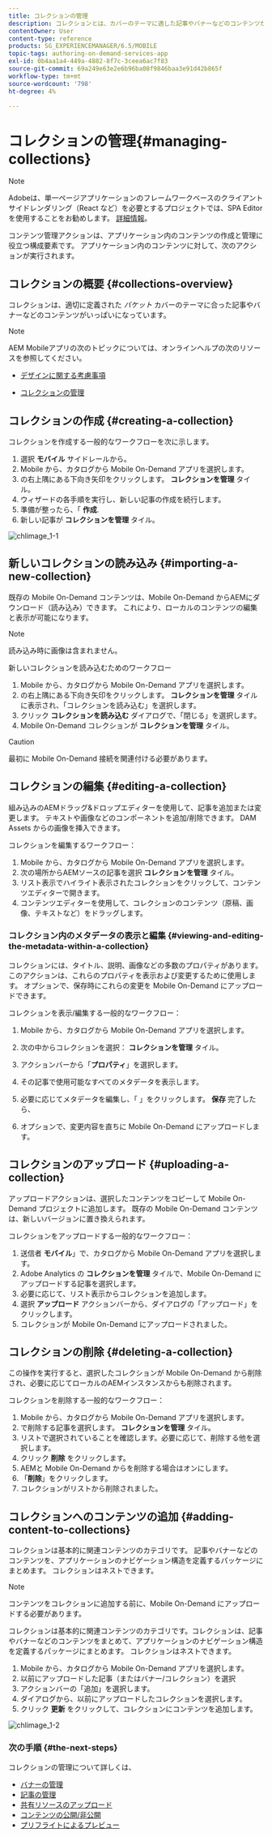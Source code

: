 ```yaml
---
title: コレクションの管理
description: コレクションとは、カバーのテーマに適した記事やバナーなどのコンテンツがいっぱいになった、適切に定義されたグループです。 このページでは、この機能について詳しく見ていきます。
contentOwner: User
content-type: reference
products: SG_EXPERIENCEMANAGER/6.5/MOBILE
topic-tags: authoring-on-demand-services-app
exl-id: 0b4aa1a4-449a-4882-8f7c-3ceea6ac7f83
source-git-commit: 69a249e63e2e6b96ba08f9846baa3e91d42b865f
workflow-type: tm+mt
source-wordcount: '798'
ht-degree: 4%

---
```


# コレクションの管理{#managing-collections}

>[!NOTE]
>
>Adobeは、単一ページアプリケーションのフレームワークベースのクライアントサイドレンダリング（React など）を必要とするプロジェクトでは、SPA Editor を使用することをお勧めします。 [詳細情報](/help/sites-developing/spa-overview.md)。

コンテンツ管理アクションは、アプリケーション内のコンテンツの作成と管理に役立つ構成要素です。 アプリケーション内のコンテンツに対して、次のアクションが実行されます。

## コレクションの概要 {#collections-overview}

コレクションは、適切に定義された *バケット* カバーのテーマに合った記事やバナーなどのコンテンツがいっぱいになっています。

>[!NOTE]
>
>AEM Mobileアプリの次のトピックについては、オンラインヘルプの次のリソースを参照してください。
>
>* [デザインに関する考慮事項](https://helpx.adobe.com/digital-publishing-solution/help/design-app.html)
>
>* [コレクションの管理](https://helpx.adobe.com/digital-publishing-solution/help/creating-collections.html)
>

## コレクションの作成 {#creating-a-collection}

コレクションを作成する一般的なワークフローを次に示します。

1. 選択 **モバイル** サイドレールから。
1. Mobile から、カタログから Mobile On-Demand アプリを選択します。
1. の右上隅にある下向き矢印をクリックします。 **コレクションを管理** タイル。
1. ウィザードの各手順を実行し、新しい記事の作成を続行します。
1. 準備が整ったら、「 **作成**.
1. 新しい記事が **コレクションを管理** タイル。

![chlimage_1-1](assets/chlimage_1-1.gif)

## 新しいコレクションの読み込み {#importing-a-new-collection}

既存の Mobile On-Demand コンテンツは、Mobile On-Demand からAEMにダウンロード（読み込み）できます。 これにより、ローカルのコンテンツの編集と表示が可能になります。

>[!NOTE]
>
>読み込み時に画像は含まれません。

新しいコレクションを読み込むためのワークフロー

1. Mobile から、カタログから Mobile On-Demand アプリを選択します。
1. の右上隅にある下向き矢印をクリックします。 **コレクションを管理** タイルに表示され、「コレクションを読み込む」を選択します。
1. クリック **コレクションを読み込む** ダイアログで、「閉じる」を選択します。
1. Mobile On-Demand コレクションが **コレクションを管理** タイル。

>[!CAUTION]
>
>最初に Mobile On-Demand 接続を関連付ける必要があります。

## コレクションの編集 {#editing-a-collection}

組み込みのAEMドラッグ&amp;ドロップエディターを使用して、記事を追加または変更します。 テキストや画像などのコンポーネントを追加/削除できます。 DAM Assets からの画像を挿入できます。

コレクションを編集するワークフロー：

1. Mobile から、カタログから Mobile On-Demand アプリを選択します。
1. 次の場所からAEMソースの記事を選択 **コレクションを管理** タイル。
1. リスト表示でハイライト表示されたコレクションをクリックして、コンテンツエディターで開きます。
1. コンテンツエディターを使用して、コレクションのコンテンツ（原稿、画像、テキストなど）をドラッグします。

### コレクション内のメタデータの表示と編集 {#viewing-and-editing-the-metadata-within-a-collection}

コレクションには、タイトル、説明、画像などの多数のプロパティがあります。 このアクションは、これらのプロパティを表示および変更するために使用します。 オプションで、保存時にこれらの変更を Mobile On-Demand にアップロードできます。

コレクションを表示/編集する一般的なワークフロー：

1. Mobile から、カタログから Mobile On-Demand アプリを選択します。
1. 次の中からコレクションを選択： **コレクションを管理** タイル。

1. アクションバーから「**プロパティ**」を選択します。
1. その記事で使用可能なすべてのメタデータを表示します。
1. 必要に応じてメタデータを編集し、「 」をクリックします。 **保存** 完了したら、
1. オプションで、変更内容を直ちに Mobile On-Demand にアップロードします。

## コレクションのアップロード {#uploading-a-collection}

アップロードアクションは、選択したコンテンツをコピーして Mobile On-Demand プロジェクトに追加します。 既存の Mobile On-Demand コンテンツは、新しいバージョンに置き換えられます。

コレクションをアップロードする一般的なワークフロー：

1. 送信者 **モバイル**」で、カタログから Mobile On-Demand アプリを選択します。
1. Adobe Analytics の **コレクションを管理** タイルで、Mobile On-Demand にアップロードする記事を選択します。
1. 必要に応じて、リスト表示からコレクションを追加します。
1. 選択 **アップロード** アクションバーから、ダイアログの「アップロード」をクリックします。
1. コレクションが Mobile On-Demand にアップロードされました。

## コレクションの削除 {#deleting-a-collection}

この操作を実行すると、選択したコレクションが Mobile On-Demand から削除され、必要に応じてローカルのAEMインスタンスからも削除されます。

コレクションを削除する一般的なワークフロー：

1. Mobile から、カタログから Mobile On-Demand アプリを選択します。
1. で削除する記事を選択します。 **コレクションを管理** タイル。
1. リストで選択されていることを確認します。必要に応じて、削除する他を選択します。
1. クリック **削除** をクリックします。
1. AEMと Mobile On-Demand からを削除する場合はオンにします。
1. 「**削除**」をクリックします。
1. コレクションがリストから削除されました。

## コレクションへのコンテンツの追加 {#adding-content-to-collections}

コレクションは基本的に関連コンテンツのカテゴリです。 記事やバナーなどのコンテンツを、アプリケーションのナビゲーション構造を定義するパッケージにまとめます。 コレクションはネストできます。

>[!NOTE]
>
>コンテンツをコレクションに追加する前に、Mobile On-Demand にアップロードする必要があります。

コレクションは基本的に関連コンテンツのカテゴリです。コレクションは、記事やバナーなどのコンテンツをまとめて、アプリケーションのナビゲーション構造を定義するパッケージにまとめます。 コレクションはネストできます。

1. Mobile から、カタログから Mobile On-Demand アプリを選択します。
1. 以前にアップロードした記事（またはバナー/コレクション）を選択
1. アクションバーの「追加」を選択します。
1. ダイアログから、以前にアップロードしたコレクションを選択します。
1. クリック **更新** をクリックして、コレクションにコンテンツを追加します。

![chlimage_1-2](assets/chlimage_1-2.gif)

### 次の手順 {#the-next-steps}

コレクションの管理について詳しくは、

* [バナーの管理](/help/mobile/mobile-on-demand-managing-banners.md)
* [記事の管理](/help/mobile/mobile-on-demand-managing-articles.md)
* [共有リソースのアップロード](/help/mobile/mobile-on-demand-shared-resources.md)
* [コンテンツの公開/非公開](/help/mobile/mobile-on-demand-publishing-unpublishing.md)
* [プリフライトによるプレビュー](/help/mobile/aem-mobile-manage-ondemand-services.md)
